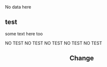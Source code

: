 No data here

## test


some text here too




NO TEST
NO TEST
NO TEST
NO TEST
NO TEST



<div id="metatavu-custom-footer"><div align="center">
    <h2>Change</h2>
</div></div>